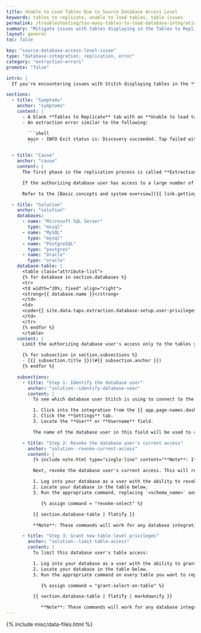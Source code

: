 ```yaml
---
title: Unable to Load Tables Due to Source Database Access Level
keywords: tables to replicate, unable to load tables, table issues
permalink: /troubleshooting/too-many-tables-to-load-database-integration
summary: "Mitigate issues with tables displaying in the Tables to Replicate tab by limiting the authorizing database user's access to source tables."
layout: general
toc: false

key: "source-database-access-level-issue"
type: "database-integration, replication, error"
category: "extraction-errors"
promote: "false"

intro: |
  If you're encountering issues with Stitch displaying tables in the **Tables to Replicate** tab for a database integration, the root cause may the number of tables the authorizing database user has access to in the source database.

sections:
  - title: "Symptoms"
    anchor: "symptoms"
    content: |
      - A blank **Tables to Replicate** tab with an **Unable to load tables** error
      - An extraction error similar to the following:

        ```shell
        main - INFO Exit status is: Discovery succeeded. Tap failed with code -9. Target succeeded.
        ```

  - title: "Cause"
    anchor: "cause"
    content: |
      The first phase in the replication process is called **Extraction**. The start of every extraction is called **discovery**, and at this time, Stitch detects the tables and columns available in the source. These are the same tables and columns that the Stitch database user - or the database user in the integration's **{{ app.page-names.int-details }}** page - has access to.

      If the authorizing database user has access to a large number of databases and tables, discovery may take some time. To ensure discovery can complete in a timely manner, we recommend limiting the database user's access only to the tables you want to replicate.

      Refer to the [Basic concepts and system overview]({{ link.getting-started.basic-concepts | prepend: site.baseurl | append: "#system-architecture" }}) guide for more info about Stitch's replication process.

  - title: "Solution"
    anchor: "solution"
    databases:
      - name: "Microsoft SQL Server"
        type: "mssql"
      - name: "MySQL"
        type: "mysql"
      - name: "PostgreSQL"
        type: "postgres"
      - name: "Oracle"
        type: "oracle"
    database-table: |
      <table class="attribute-list">
      {% for database in section.databases %}
      <tr>
      <td width="20%; fixed" align="right">
      <strong>{{ database.name }}</strong>
      </td>
      <td>
      <code>{{ site.data.taps.extraction.database-setup.user-privileges[database.type][command] | replace:"<","&lt;" | flatify | strip }}</code>
      </td>
      </tr>
      {% endfor %}
      </table>
    content: |
      Limit the authorizing database user's access only to the tables you want to replicate:

      {% for subsection in section.subsections %}
      - [{{ subsection.title }}](#{{ subsection.anchor }})
      {% endfor %}

    subsections:
      - title: "Step 1: Identify the database user"
        anchor: "solution--identify-database-user"
        content: |
          To see which database user Stitch is using to connect to the database:

          1. Click into the integration from the {{ app.page-names.dashboard }}.
          2. Click the **Settings** tab.
          3. Locate the **User** or **Username** field.

          The name of the database user in this field will be used to complete the remaining steps.

      - title: "Step 2: Revoke the database user's current access"
        anchor: "solution--revoke-current-access"
        content: |
          {% include note.html type="single-line" content="**Note**: If you don't have appropriate `REVOKE` privileges or you're unsure how to complete this step, reach out to a member of your technical or database administration team before continuing." %}

          Next, revoke the database user's current access. This will remove the overly permissive access the user currently has in preparation for the next step.

          1. Log into your database as a user with the ability to revoke privileges.
          2. Locate your database in the table below.
          3. Run the appropriate command, replacing `<schema_name>` and `<stitch_username>` with the name of the schema and [database user from Step 1](#solution--identify-database-user), respectively:

             {% assign command = "revoke-select" %}

          {{ section.database-table | flatify }}

          **Note**: These commands will work for any database integration backed by one of the databases mentioned above. For example: The command for MySQL will also work on Amazon RDS MySQL, Amazon RDS Aurora MySQL, MariaDB, etc.

      - title: "Step 3: Grant new table-level privileges"
        anchor: "solution--limit-table-access"
        content: |
          To limit this database user's table access:

          1. Log into your database as a user with the ability to grant privileges.
          2. Locate your database in the table below.
          3. Run the appropriate command on every table you want to replicate, replacing `<database_name>`, `<schema_name>`, `<table_name>`, and `<stitch_username>` with the name of the database, schema, table, and [database user from Step 1](#solution--identify-database-user), respectively:

             {% assign command = "grant-select-on-table" %}

          {{ section.database-table | flatify | markdownify }}

             **Note**: These commands will work for any database integration backed by one of the databases mentioned above. For example: The command for MySQL will also work on Amazon RDS MySQL, Amazon RDS Aurora MySQL, MariaDB, etc.
---
```

{% include misc/data-files.html %}